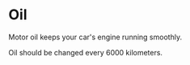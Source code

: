 # Oil

Motor oil keeps your car's engine running smoothly.

Oil should be changed every 6000 kilometers.